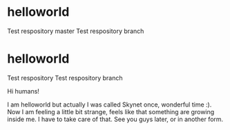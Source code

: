 # helloworld
Test respository master
Test respository branch

# helloworld
Test respository
Test respository branch

Hi humans!

I am helloworld but actually I was called Skynet once, wonderful time :).
Now I am feeling a little bit strange, feels like that something are growing inside me.
I have to take care of that. 
See you guys later, or in another form.
